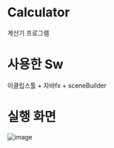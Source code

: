 # Calculator
계산기 프로그램
# 사용한 Sw
이클립스툴 + 자바fx + sceneBuilder
# 실행 화면 
![image](https://user-images.githubusercontent.com/114748934/215015275-aa93441e-893a-4b9f-9e41-a8501c5d7b37.png)
